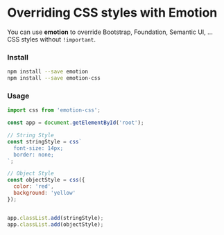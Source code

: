 # Overriding CSS styles with Emotion

You can use **emotion** to override Bootstrap, Foundation, Semantic UI, ... CSS styles without `!important`.

### Install

```bash
npm install --save emotion
npm install --save emotion-css
```

### Usage

```javascript
import css from 'emotion-css';

const app = document.getElementById('root');

// String Style
const stringStyle = css`
  font-size: 14px;
  border: none;
`;

// Object Style
const objectStyle = css({
  color: 'red',
  background: 'yellow'
});


app.classList.add(stringStyle);
app.classList.add(objectStyle);
```
